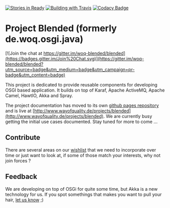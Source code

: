 [![Stories in Ready](https://badge.waffle.io/woq-blended/blended.png?label=ready&title=Ready)](https://waffle.io/woq-blended/blended)
<a href="https://travis-ci.org/woq-blended/blended">![Building with Travis][1]</a>
[![Codacy Badge](https://www.codacy.com/project/badge/1c5e4c400adc4548b821583207b97694)](https://www.codacy.com/public/woq-blended/blended)

# Project Blended (formerly de.woq.osgi.java)

[![Join the chat at https://gitter.im/woq-blended/blended](https://badges.gitter.im/Join%20Chat.svg)](https://gitter.im/woq-blended/blended?utm_source=badge&utm_medium=badge&utm_campaign=pr-badge&utm_content=badge)

This project is dedicated to provide reusable components for developing OSGI based application. It builds on top of Karaf, Apache ActiveMQ, Apache Camel, HawtIO, Akka and Spray. 

The project documentation has moved to its own [github pages repository](https://github.com/woq/woq.github.io) and is live at [http://www.wayofquality.de/projects/blended](http://www.wayofquality.de/projects/blended). We are currently busy getting the initial use cases documented. Stay tuned for more to come ...

Contribute
----------

There are several areas on our [wishlist](http://www.wayofquality.de/jobs.html) that we need to incorporate over time or just want to look at, if some of those match your interests, why not join forces ?

Feedback
---------

We are developing on top of OSGi for quite some time, but Akka is a new technology for us. If you spot somethings that makes you want to pull your hair, [let us know](https://github.com/woq/de.woq.osgi.java/issues) ;)

[1]: https://api.travis-ci.org/woq-blended/blended.svg?branch=master
